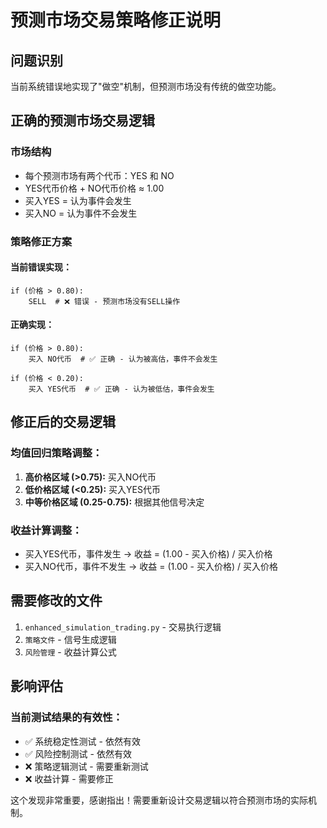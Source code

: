# 预测市场交易策略修正说明

## 问题识别
当前系统错误地实现了"做空"机制，但预测市场没有传统的做空功能。

## 正确的预测市场交易逻辑

### 市场结构
- 每个预测市场有两个代币：YES 和 NO
- YES代币价格 + NO代币价格 ≈ 1.00
- 买入YES = 认为事件会发生
- 买入NO = 认为事件不会发生

### 策略修正方案

#### 当前错误实现：
```
if (价格 > 0.80):
    SELL  # ❌ 错误 - 预测市场没有SELL操作
```

#### 正确实现：
```  
if (价格 > 0.80):
    买入 NO代币  # ✅ 正确 - 认为被高估，事件不会发生
    
if (价格 < 0.20):
    买入 YES代币  # ✅ 正确 - 认为被低估，事件会发生
```

## 修正后的交易逻辑

### 均值回归策略调整：
1. **高价格区域 (>0.75):** 买入NO代币
2. **低价格区域 (<0.25):** 买入YES代币  
3. **中等价格区域 (0.25-0.75):** 根据其他信号决定

### 收益计算调整：
- 买入YES代币，事件发生 → 收益 = (1.00 - 买入价格) / 买入价格
- 买入NO代币，事件不发生 → 收益 = (1.00 - 买入价格) / 买入价格

## 需要修改的文件

1. `enhanced_simulation_trading.py` - 交易执行逻辑
2. `策略文件` - 信号生成逻辑  
3. `风险管理` - 收益计算公式

## 影响评估

### 当前测试结果的有效性：
- ✅ 系统稳定性测试 - 依然有效
- ✅ 风险控制测试 - 依然有效  
- ❌ 策略逻辑测试 - 需要重新测试
- ❌ 收益计算 - 需要修正

这个发现非常重要，感谢指出！需要重新设计交易逻辑以符合预测市场的实际机制。
